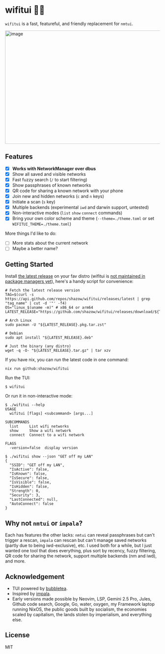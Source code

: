 # wifitui 🛜✨

`wifitui` is a fast, featureful, and friendly replacement for `nmtui`.

<img width="814.5" height="369" alt="image" src="https://github.com/user-attachments/assets/2a49cc88-4ce0-4532-b7ef-e64d7c3dc888" />


## Features

- [x] **Works with NetworkManager over dbus**
- [x] Show all saved and visible networks
- [x] Fast fuzzy search (`/` to start filtering)
- [x] Show passphrases of known networks
- [x] QR code for sharing a known network with your phone
- [x] Join new and hidden networks (`c` and `n` keys)
- [x] Initiate a scan (`s` key)
- [x] Multiple backends (experimental `iwd` and darwin support, untested)
- [x] Non-interactive modes (`list` `show` `connect` commands)
- [x] Bring your own color scheme and theme (`--theme=./theme.toml` or set `WIFITUI_THEME=./theme.toml`)

More things I'd like to do:
- [ ] More stats about the current network
- [ ] Maybe a better name?

## Getting Started

Install [the latest release](https://github.com/shazow/wifitui/releases/) on your fav distro (wifitui is [not maintained in package managers yet](https://github.com/shazow/wifitui/issues/48)), here's a handy script for convenience:

```shell
# Fetch the latest release version
TAG=$(curl -s https://api.github.com/repos/shazow/wifitui/releases/latest | grep "tag_name" | cut -d '"' -f4)
OS="linux_$(uname -m)" # x86_64 or arm64
LATEST_RELEASE="https://github.com/shazow/wifitui/releases/download/${TAG}/wifitui_${TAG:1}_${OS}"

# Arch Linux
sudo pacman -U "${LATEST_RELEASE}.pkg.tar.zst"

# Debian
sudo apt install "${LATEST_RELEASE}.deb"

# Just the binary (any distro)
wget -q -O- "${LATEST_RELEASE}.tar.gz" | tar xzv
```


If you have nix, you can run the latest code in one command:

```
nix run github:shazow/wifitui
```

Run the TUI:

```
$ wifitui
```

Or run it in non-interactive mode:

```console
$ ./wifitui --help
USAGE
  wifitui [flags] <subcommand> [args...]

SUBCOMMANDS
  list     List wifi networks
  show     Show a wifi network
  connect  Connect to a wifi network

FLAGS
  -version=false  display version

$ ./wifitui show --json "GET off my LAN"
{
  "SSID": "GET off my LAN",
  "IsActive": false,
  "IsKnown": false,
  "IsSecure": false,
  "IsVisible": false,
  "IsHidden": false,
  "Strength": 0,
  "Security": 3,
  "LastConnected": null,
  "AutoConnect": false
}
```

##  Why not `nmtui` or `impala`?

Each has features the other lacks: `nmtui` can reveal passphrases but can't trigger a rescan, `impala` can rescan but can't manage saved networks (partly due to being iwd-exclusive), etc. I used both for a while, but I just wanted one tool that does everything, plus sort by recency, fuzzy filtering, QR code for sharing the network, support multiple backends (nm and iwd), and more.

## Acknowledgement

- TUI powered by [bubbletea](https://github.com/charmbracelet/bubbletea).
- Inspired by [impala](https://github.com/pythops/impala).
- Early versions made possible by Neovim, LSP, Gemini 2.5 Pro, Jules, Github code search, Google, Go, water, oxygen, my Framework laptop running NixOS, the public goods built by socialism, the economies scaled by capitalism, the lands stolen by imperialism, and everything else.

## License

MIT

